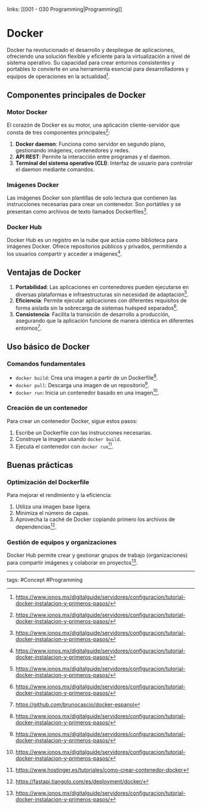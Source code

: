 links: [[001 - 030 Programming|Programming]]


# Docker
Docker ha revolucionado el desarrollo y despliegue de aplicaciones, ofreciendo una solución flexible y eficiente para la virtualización a nivel de sistema operativo. Su capacidad para crear entornos consistentes y portables lo convierte en una herramienta esencial para desarrolladores y equipos de operaciones en la actualidad[^1].

## Componentes principales de Docker

### Motor Docker

El corazón de Docker es su motor, una aplicación cliente-servidor que consta de tres componentes principales[^1]:

1. **Docker daemon**: Funciona como servidor en segundo plano, gestionando imágenes, contenedores y redes.
2. **API REST**: Permite la interacción entre programas y el daemon.
3. **Terminal del sistema operativo (CLI)**: Interfaz de usuario para controlar el daemon mediante comandos.

### Imágenes Docker

Las imágenes Docker son plantillas de solo lectura que contienen las instrucciones necesarias para crear un contenedor. Son portátiles y se presentan como archivos de texto llamados Dockerfiles[^1].

### Docker Hub

Docker Hub es un registro en la nube que actúa como biblioteca para imágenes Docker. Ofrece repositorios públicos y privados, permitiendo a los usuarios compartir y acceder a imágenes[^1].

## Ventajas de Docker

1. **Portabilidad**: Las aplicaciones en contenedores pueden ejecutarse en diversas plataformas e infraestructuras sin necesidad de adaptación[^1].
2. **Eficiencia**: Permite ejecutar aplicaciones con diferentes requisitos de forma aislada sin la sobrecarga de sistemas huésped separados[^1].
3. **Consistencia**: Facilita la transición de desarrollo a producción, asegurando que la aplicación funcione de manera idéntica en diferentes entornos[^2].

## Uso básico de Docker

### Comandos fundamentales

- `docker build`: Crea una imagen a partir de un Dockerfile[^1].
- `docker pull`: Descarga una imagen de un repositorio[^1].
- `docker run`: Inicia un contenedor basado en una imagen[^1].


### Creación de un contenedor

Para crear un contenedor Docker, sigue estos pasos:

1. Escribe un Dockerfile con las instrucciones necesarias.
2. Construye la imagen usando `docker build`.
3. Ejecuta el contenedor con `docker run`[^9].

## Buenas prácticas

### Optimización del Dockerfile

Para mejorar el rendimiento y la eficiencia:

1. Utiliza una imagen base ligera.
2. Minimiza el número de capas.
3. Aprovecha la caché de Docker copiando primero los archivos de dependencias[^3].

### Gestión de equipos y organizaciones

Docker Hub permite crear y gestionar grupos de trabajo (organizaciones) para compartir imágenes y colaborar en proyectos[^1].


---
tags:
	#Concept #Programming

[^1]: https://www.ionos.mx/digitalguide/servidores/configuracion/tutorial-docker-instalacion-y-primeros-pasos/

[^2]: https://github.com/brunocascio/docker-espanol

[^3]: https://fastapi.tiangolo.com/es/deployment/docker/

[^4]: https://docs.github.com/es/codespaces/setting-up-your-project-for-codespaces/adding-a-dev-container-configuration/introduction-to-dev-containers

[^5]: https://learn.microsoft.com/es-es/dotnet/core/docker/build-container

[^6]: https://cloud.google.com/artifact-registry/docs/docker/authentication?hl=es-419

[^7]: https://profile.es/blog/como-documentar-tus-bases-de-datos-con-schemaspy/

[^8]: https://docs.aws.amazon.com/es_es/serverless-application-model/latest/developerguide/install-docker.html

[^9]: https://www.hostinger.es/tutoriales/como-crear-contenedor-docker

[^10]: https://docs.github.com/es/actions/sharing-automations/creating-actions/creating-a-docker-container-action

[^11]: http://recetas-docker.readthedocs.io/es/latest/capitulo_1.html

[^12]: https://www.freecodecamp.org/espanol/news/guia-de-docker-para-principiantes-como-crear-tu-primera-aplicacion-docker/

[^13]: https://pilasguru.gitbooks.io/docker-guia-para-el-usuario/chapter03/04crear-dockerfile.html

[^14]: https://aulasoftwarelibre.github.io/taller-de-docker/dockerfile/

[^15]: https://learn.microsoft.com/es-es/azure/ai-services/document-intelligence/containers/install-run?view=doc-intel-4.0.0

[^16]: https://docs.rockylinux.org/es/guides/contribute/localdocs/rockydocs_web_dev/

